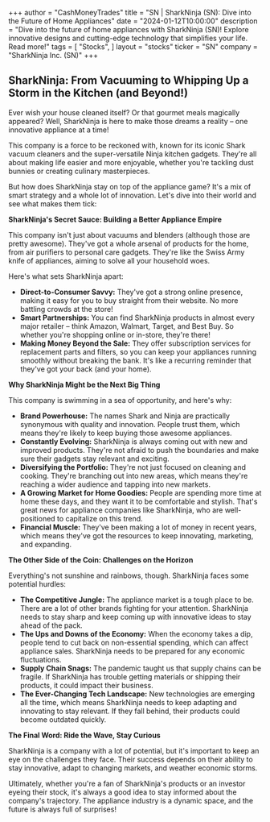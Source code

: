 +++
author = "CashMoneyTrades"
title = "SN |  SharkNinja (SN): Dive into the Future of Home Appliances"
date = "2024-01-12T10:00:00"
description = "Dive into the future of home appliances with SharkNinja (SN)! Explore innovative designs and cutting-edge technology that simplifies your life. Read more!"
tags = [
"Stocks",
]
layout = "stocks"
ticker = "SN"
company = "SharkNinja Inc. (SN)"
+++
        


## SharkNinja: From Vacuuming to Whipping Up a Storm in the Kitchen (and Beyond!)

Ever wish your house cleaned itself? Or that gourmet meals magically appeared?  Well, SharkNinja is here to make those dreams a reality – one innovative appliance at a time!

This company is a force to be reckoned with, known for its iconic Shark vacuum cleaners and the super-versatile Ninja kitchen gadgets.  They're all about making life easier and more enjoyable, whether you're tackling dust bunnies or creating culinary masterpieces. 

But how does SharkNinja stay on top of the appliance game? It's a mix of smart strategy and a whole lot of innovation.  Let's dive into their world and see what makes them tick:

**SharkNinja's Secret Sauce:  Building a Better Appliance Empire**

This company isn't just about vacuums and blenders (although those are pretty awesome).  They've got a whole arsenal of products for the home, from air purifiers to personal care gadgets. They're like the Swiss Army knife of appliances, aiming to solve all your household woes. 

Here's what sets SharkNinja apart:

* **Direct-to-Consumer Savvy:**  They've got a strong online presence, making it easy for you to buy straight from their website.  No more battling crowds at the store!
* **Smart Partnerships:**  You can find SharkNinja products in almost every major retailer – think Amazon, Walmart, Target, and Best Buy.  So whether you're shopping online or in-store, they're there!
* **Making Money Beyond the Sale:**  They offer subscription services for replacement parts and filters, so you can keep your appliances running smoothly without breaking the bank.  It's like a recurring reminder that they've got your back (and your home).

**Why SharkNinja Might be the Next Big Thing**

This company is swimming in a sea of opportunity, and here's why:

* **Brand Powerhouse:**  The names Shark and Ninja are practically synonymous with quality and innovation.  People trust them, which means they're likely to keep buying those awesome appliances.
* **Constantly Evolving:**  SharkNinja is always coming out with new and improved products.  They're not afraid to push the boundaries and make sure their gadgets stay relevant and exciting.
* **Diversifying the Portfolio:**  They're not just focused on cleaning and cooking.  They're branching out into new areas, which means they're reaching a wider audience and tapping into new markets.
* **A Growing Market for Home Goodies:**  People are spending more time at home these days, and they want it to be comfortable and stylish.  That's great news for appliance companies like SharkNinja, who are well-positioned to capitalize on this trend.
* **Financial Muscle:**  They've been making a lot of money in recent years, which means they've got the resources to keep innovating, marketing, and expanding.

**The Other Side of the Coin:  Challenges on the Horizon**

Everything's not sunshine and rainbows, though.  SharkNinja faces some potential hurdles:

* **The Competitive Jungle:**  The appliance market is a tough place to be.  There are a lot of other brands fighting for your attention. SharkNinja needs to stay sharp and keep coming up with innovative ideas to stay ahead of the pack.
* **The Ups and Downs of the Economy:**  When the economy takes a dip, people tend to cut back on non-essential spending, which can affect appliance sales.  SharkNinja needs to be prepared for any economic fluctuations.
* **Supply Chain Snags:**  The pandemic taught us that supply chains can be fragile.  If SharkNinja has trouble getting materials or shipping their products, it could impact their business.
* **The Ever-Changing Tech Landscape:**  New technologies are emerging all the time, which means SharkNinja needs to keep adapting and innovating to stay relevant.  If they fall behind, their products could become outdated quickly.

**The Final Word:  Ride the Wave, Stay Curious**

SharkNinja is a company with a lot of potential, but it's important to keep an eye on the challenges they face.  Their success depends on their ability to stay innovative, adapt to changing markets, and weather economic storms. 

Ultimately, whether you're a fan of SharkNinja's products or an investor eyeing their stock, it's always a good idea to stay informed about the company's trajectory.  The appliance industry is a dynamic space, and the future is always full of surprises! 

        